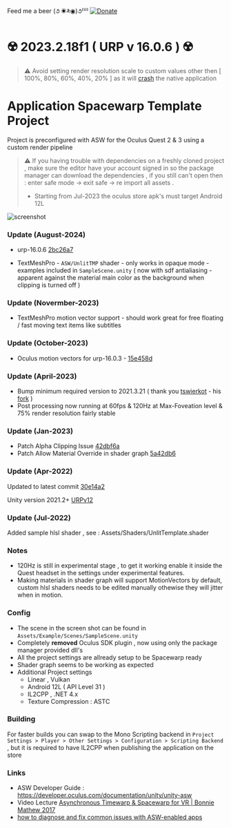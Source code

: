 Feed me a beer (૭ ◉༬◉)૭⁾⁾⁾⁾ [![Donate](https://img.shields.io/badge/Donate-PayPal-green.svg)](https://www.paypal.me/wad1m)

# ☢️ 2023.2.18f1 ( URP v 16.0.6 ) ☢️
> ⚠ Avoid setting render resolution scale to custom values other then [ 100%, 80%, 60%, 40%, 20% ] as it will [crash](https://github.com/nukadelic/unity-application-spacewarp/commit/a6a1e4c43477c45a9f77ef2ab9aebeeb01cd663e) the native application

# Application Spacewarp Template Project
  
Project is preconfigured with ASW for the Oculus Quest 2 &amp; 3 using a custom render pipeline  
  
> ⚠ If you having trouble with dependencies on a freshly cloned project , make sure the editor have your account signed in so the package manager can download the dependencies , if you still can't open then : enter safe mode -> exit safe -> re import all assets .  
> * Starting from Jul-2023 the oculus store apk's must target Android 12L 
  
![screenshot](https://raw.githubusercontent.com/nukadelic/unity-application-spacewarp/master/Img/screenshot.png)  

### Update (August-2024)

* urp-16.0.6 [2bc26a7](https://github.com/nukadelic/unity-application-spacewarp/commit/2bc26a7ac7c6ac8cde24a8a659a9a1439b50fa1a)

* TextMeshPro - `ASW/UnlitTMP` shader - only works in opaque mode - examples included in `SampleScene.unity` ( now with sdf antialiasing - apparent against the material main color as the background when clipping is turned off )

### Update (Novermber-2023)

* TextMeshPro motion vector support - should work great for free floating / fast moving text items like subtitles

### Update (October-2023)

* Oculus motion vectors for urp-16.0.3 - [15e458d](https://github.com/nukadelic/unity-application-spacewarp/commit/15e458db126a066e68436b531ab3e6d0b9024693)

### Update (April-2023)

+ Bump minimum required version to 2021.3.21 ( thank you [tswierkot](https://github.com/tswierkot) - his [fork](https://github.com/tswierkot/unity-application-spacewarp/tree/2021.3.21) )
+ Post processing now running at 60fps & 120Hz at Max-Foveation level & 75% render resolution fairly stable 

### Update (Jan-2023)

+ Patch Alpha Clipping Issue [42dbf6a](https://gin.g-node.org/FloppyDisk/asw-render-pipelines-universal/commit/42dbf6a25b33099b1249bcd03ccffc223224818e)
+ Patch Allow Material Override in shader graph [5a42db6](https://gin.g-node.org/FloppyDisk/asw-render-pipelines-universal/commit/5a42db665706440403125170c379deb6b998aff5)

### Update (Apr-2022)

Updated to latest commit [30e14a2](https://github.com/Oculus-VR/Unity-Graphics/tree/30e14a2ca18f7c4c9903767895c1ca15d1af6c76)

Unity version 2021.2+ [URPv12](https://github.com/Oculus-VR/Unity-Graphics/commit/4f6daf0a988e86df35739c5fddbf6fe9bf9bb773)

### Update (Jul-2022)

Added sample hlsl shader , see : Assets/Shaders/UnlitTemplate.shader

### Notes

* 120Hz is still in experimental stage , to get it working enable it inside the Quest headset in the settings under experimental features. 
* Making materials in shader graph will support MotionVectors by default, custom hlsl shaders needs to be edited manually othewise they will jitter when in motion.

### Config 

* The scene in the screen shot can be found in `Assets/Example/Scenes/SampleScene.unity`
* Completely **removed** Oculus SDK plugin , now using only the package manager provided dll's  
* All the project settings are allready setup to be Spacewarp ready 
* Shader graph seems to be working as expected 
* Additional Project settings 
  * Linear , Vulkan 
  * Android 12L ( API Level 31 ) 
  * IL2CPP , .NET 4.x  
  * Texture Compression : ASTC 

### Building 

For faster builds you can swap to the Mono Scripting backend in `Project Settings > Player > Other Settings > Configuration > Scripting Backend` , but it is required to have IL2CPP when publishing the application on the store 
  
### Links 

* ASW Developer Guide : https://developer.oculus.com/documentation/unity/unity-asw
* Video Lecture [Asynchronous Timewarp & Spacewarp for VR | Bonnie Mathew 2017](https://www.youtube.com/watch?v=gqVIJtRjtr8)
* [how to diagnose and fix common issues with ASW-enabled apps](https://github.com/oculus-samples/Unity-AppSpaceWarp)
